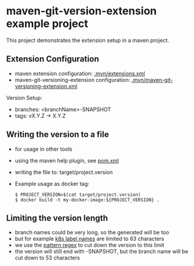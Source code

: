 # maven-git-version-extension example project

This project demonstrates the extension setup in a maven project.

## Extension Configuration

* maven extension configuration: [.mvn/extensions.xml](.mvn/extensions.xml)
* maven-git-versioning-extension configuration: [.mvn/maven-git-versioning-extension.xml](.mvn/maven-git-versioning-extension.xml)

Version Setup:

* branches: &lt;branchName&gt;-SNAPSHOT
* tags: vX.Y.Z -&gt; X.Y.Z

## Writing the version to a file

* for usage in other tools
* using the maven help plugin, see [pom.xml](pom.xml#L41)
* writing the file to: target/project.version 
* Example usage as docker tag:

      $ PROJECT_VERSION=$(cat target/project.version)
      $ docker build -t my-docker-image:${PROJECT_VERSION} .

## Limiting the version length

* branch names could be very long, so the generated will be too
* but for example [k8s label names](https://kubernetes.io/docs/concepts/overview/working-with-objects/labels/#syntax-and-character-set) are limited to 63 characters
* we use the [pattern regex](.mvn/maven-git-versioning-extension.xml#L9) to cut down the version to this limit
* the version will still end with -SNAPSHOT, but the branch name will be cut down to 53 characters
